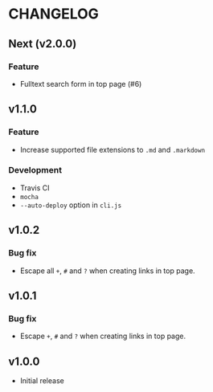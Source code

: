 # CHANGELOG

## Next (v2.0.0)

### Feature

- Fulltext search form in top page (#6)

## v1.1.0

### Feature

- Increase supported file extensions to `.md` and `.markdown`

### Development

- Travis CI
- `mocha`
- `--auto-deploy` option in `cli.js`

## v1.0.2

### Bug fix

- Escape all `+`, `#` and `?` when creating links in top page.

## v1.0.1

### Bug fix

- Escape `+`, `#` and `?` when creating links in top page.

## v1.0.0

- Initial release
